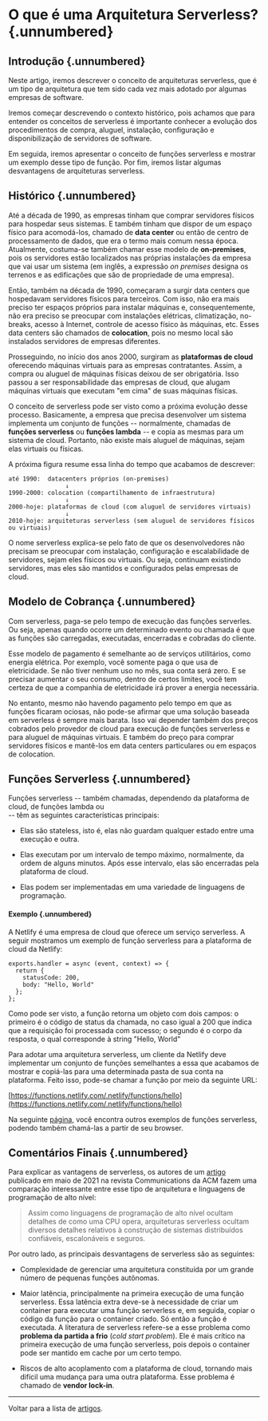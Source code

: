 # O que é uma Arquitetura Serverless?  {.unnumbered}

## Introdução {.unnumbered}

Neste artigo, iremos descrever o conceito de arquiteturas serverless,
que é um tipo de arquitetura que tem sido cada vez mais adotado por 
algumas empresas de software.

Iremos começar descrevendo o contexto histórico, pois achamos que 
para entender os conceitos de serverless é importante conhecer
a evolução dos procedimentos de compra, aluguel, instalação, 
configuração e disponibilização de servidores de software. 

Em seguida, iremos apresentar o conceito de funções serverless
e mostrar um exemplo desse tipo de função. Por fim, iremos 
listar algumas desvantagens de arquiteturas serverless.

## Histórico {.unnumbered}

Até a década de 1990, as empresas tinham que comprar 
servidores físicos para hospedar seus sistemas. E também tinham 
que dispor de um espaço físico para acomodá-los, chamado
de **data center** ou então de centro de processamento de
dados, que era o termo mais comum nessa época. 
Atualmente, costuma-se também chamar esse modelo de **on-premises**, pois os 
servidores estão localizados nas próprias instalações da 
empresa que vai usar um sistema (em inglês, a expressão 
*on premises* designa os terrenos e as edificações que são
de propriedade de uma empresa).

Então, também na década de 1990, começaram a surgir data centers 
que hospedavam servidores físicos para terceiros. Com isso, não 
era mais preciso ter espaços próprios para instalar máquinas e, 
consequentemente, não era preciso se preocupar com instalações 
elétricas, climatização, no-breaks, acesso à Internet, controle
de acesso físico às máquinas, etc. Esses data centers são 
chamados de **colocation**, pois no mesmo local são instalados 
servidores de empresas diferentes.


Prosseguindo, no início dos anos 2000, surgiram as **plataformas 
de cloud** oferecendo máquinas virtuais para as empresas contratantes. 
Assim, a compra ou aluguel de máquinas físicas deixou de ser obrigatória. 
Isso passou a ser responsabilidade das empresas de cloud, que 
alugam máquinas virtuais que executam "em cima" de suas 
máquinas físicas. 

O conceito de serverless pode ser visto como a próxima evolução 
desse processo. Basicamente, a empresa que precisa desenvolver
um sistema implementa um conjunto de funções -- normalmente,
chamadas de **funções serverless** ou **funções lambda** -- e 
copia as mesmas para um sistema de cloud. Portanto, não existe 
mais aluguel de máquinas, sejam elas virtuais ou físicas. 

A próxima figura resume essa linha do tempo que acabamos de
descrever:

    até 1990:  datacenters próprios (on-premises)
                    ⇓
    1990-2000: colocation (compartilhamento de infraestrutura)
                    ⇓
    2000-hoje: plataformas de cloud (com aluguel de servidores virtuais)
                    ⇓
    2010-hoje: arquiteturas serverless (sem aluguel de servidores físicos ou virtuais)

O nome serverless explica-se pelo fato de que os desenvolvedores
não precisam se preocupar com instalação, configuração e 
escalabilidade de servidores, sejam eles físicos ou virtuais.
Ou seja, continuam existindo servidores, mas eles são mantidos e 
configurados pelas empresas de cloud.

## Modelo de Cobrança {.unnumbered}

Com serverless, paga-se pelo tempo de execução das funções 
serverles. Ou seja, apenas quando ocorre um determinado evento 
ou chamada é que as funções são carregadas, executadas, encerradas
e cobradas do cliente.

Esse modelo de pagamento é semelhante ao de serviços utilitários, 
como energia elétrica. Por exemplo, você somente paga o que usa de 
eletricidade. Se não tiver nenhum uso no mês, sua conta será zero. 
E se precisar aumentar o seu consumo, dentro de certos limites, 
você tem certeza de que a companhia de eletricidade irá prover a 
energia necessária.

No entanto, mesmo não havendo pagamento pelo tempo em que as funções
ficaram ociosas, não pode-se afirmar que uma solução baseada em 
serverless é sempre mais barata. Isso vai depender também dos preços 
cobrados pelo provedor de cloud para execução de funções serverless 
e para aluguel de máquinas virtuais. E também do preço para comprar 
servidores físicos e mantê-los em data centers particulares ou em 
espaços de colocation.

## Funções Serverless {.unnumbered}

Funções serverless -- também chamadas, dependendo da plataforma de 
cloud, de funções lambda ou  
-- têm as seguintes características principais:

* Elas são stateless, isto é, elas não guardam qualquer estado entre 
uma execução e outra.

* Elas executam por um intervalo de tempo máximo, normalmente, da 
ordem de alguns minutos. Após esse intervalo, elas são  encerradas 
pela plataforma de cloud.

* Elas podem ser implementadas em uma variedade de linguagens de 
programação.

#### Exemplo {.unnumbered}

A Netlify é uma empresa de cloud que oferece um serviço serverless.
A seguir mostramos um exemplo de função serverless para a
plataforma de cloud da Netlify:
```
exports.handler = async (event, context) => {
  return {
    statusCode: 200,
    body: "Hello, World"
  };
};
```

Como pode ser visto, a função retorna um objeto com dois campos:
o primeiro é o código de status da chamada, no caso igual a 200 
que indica que a requisição foi processada com sucesso; o segundo
é o corpo da resposta, o qual corresponde à string "Hello, World"

Para adotar uma arquitetura serverless, um cliente da Netlify deve 
implementar um conjunto de funções semelhantes a essa que acabamos 
de mostrar e copiá-las para uma determinada pasta de sua conta na 
plataforma. Feito isso, pode-se chamar a função por meio da 
seguinte URL:

[https://functions.netlify.com/.netlify/functions/hello](https://functions.netlify.com/.netlify/functions/hello)

Na seguinte [página](https://functions.netlify.com/playground/), 
você encontra outros exemplos de funções serverless, podendo
também chamá-las a partir de seu browser.


## Comentários Finais {.unnumbered}

Para explicar as vantagens de serverless, os autores de um 
[artigo](https://m-cacm.acm.org/magazines/2021/5/252179-what-serverless-computing-is-and-should-become/fulltext)
publicado em maio de 2021 na revista Communications da ACM
fazem uma comparação interessante entre esse tipo de arquitetura
e linguagens de programação de alto nível:

> Assim como linguagens de programação de alto nível ocultam detalhes 
de como uma CPU opera, arquiteturas serverless ocultam diversos detalhes 
relativos à construção de sistemas distribuídos confiáveis, escalonáveis
e seguros.

Por outro lado, as principais desvantagens de serverless são as 
seguintes:

* Complexidade de gerenciar uma arquitetura constituída por um
grande número de pequenas funções autônomas.

* Maior latência, principalmente na primeira execução de uma 
função serverless. Essa latência extra deve-se à necessidade
de criar um container para executar uma função serverless
e, em seguida, copiar o código da função para o container criado. 
Só então a função é executada. A literatura de serverless refere-se 
a esse problema como **problema da partida a frio** (*cold start 
problem*). Ele é mais crítico na primeira execução de uma função 
serverless, pois depois o container pode ser mantido em cache por um certo tempo.

* Riscos de alto acoplamento com a plataforma de cloud, tornando mais 
difícil uma mudança para uma outra plataforma. Esse  problema é 
chamado de **vendor lock-in**.


* * * 

Voltar para a lista de [artigos](./artigos.html).
